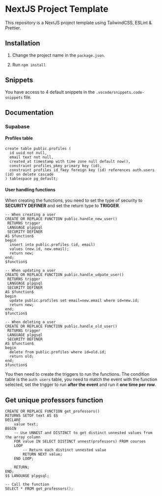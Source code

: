 # NextJS Project Template

This repository is a NextJS project template using TailwindCSS, ESLint & Prettier.

## Installation

1. Change the project name in the `package.json`.

2. Run `npm install`

## Snippets

You have access to 4 default snippets in the `.vscode/snippets.code-snippets` file.

## Documentation

### Supabase

#### Profiles table
```pgsql
create table public.profiles (
  id uuid not null,
  email text not null,
  created_at timestamp with time zone null default now(),
  constraint profiles_pkey primary key (id),
  constraint profiles_id_fkey foreign key (id) references auth.users (id) on delete cascade
) tablespace pg_default;
 ```

#### User handling functions
When creating the functions, you need to set the type of security to **SECURITY DEFINER** and set the return type to **TRIGGER**.
```pgsql
-- When creating a user
CREATE OR REPLACE FUNCTION public.handle_new_user()
 RETURNS trigger
 LANGUAGE plpgsql
 SECURITY DEFINER
AS $function$
begin
  insert into public.profiles (id, email)
  values (new.id, new.email);
  return new;
end;
$function$
```

```pgsql
-- When updating a user
CREATE OR REPLACE FUNCTION public.handle_udpate_user()
 RETURNS trigger
 LANGUAGE plpgsql
 SECURITY DEFINER
AS $function$
begin
  update public.profiles set email=new.email where id=new.id;
  return new;
end;
$function$
```

```pgsql
-- When deleting a user
CREATE OR REPLACE FUNCTION public.handle_old_user()
 RETURNS trigger
 LANGUAGE plpgsql
 SECURITY DEFINER
AS $function$
begin
  delete from public.profiles where id=old.id;
  return old;
end;
$function$
```
You then need to create the triggers to run the functions. The condition table is the `auth users` table, you need to match the event with the function selected, set the trigger to run __after the event__ and run it __one time per row__.

## Get unique professors function
```pgsql
CREATE OR REPLACE FUNCTION get_professors()
RETURNS SETOF text AS $$
DECLARE
    value text;
BEGIN
    -- Use UNNEST and DISTINCT to get distinct unnested values from the array column
    FOR value IN SELECT DISTINCT unnest(professors) FROM courses
    LOOP
        -- Return each distinct unnested value
        RETURN NEXT value;
    END LOOP;

    RETURN;
END;
$$ LANGUAGE plpgsql;

-- Call the function
SELECT * FROM get_professors();
```